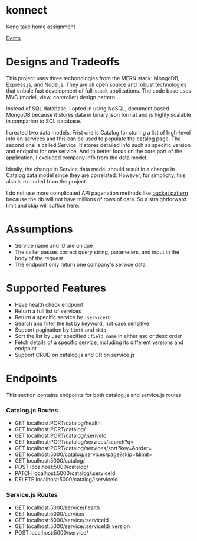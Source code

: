 # konnect
Kong take home assignment

[Demo](https://youtu.be/tIuvxtTes_0)

# Designs and Tradeoffs
This project uses three techonologies from the MERN stack: MongoDB, Express.js, and Node.js. They are all open source and robust technologies that enbale fast development of full-stack applications. The code base uses MVC (model, view, controller) design pattern. 

Instead of SQL database, I opted in using NoSQL, document based MongoDB because it stores data in binary json format and is highly scalable in comparion to SQL database.

I created two data models. Frist one is Catalog for storing a list of high-level info on services and this can be used to populate the catalog page. The second one is called Service. It stores detailed info such as specific version and endpoint for one service. And to better focus on the core part of the application, I excluded company info from the data model. 

Ideally, the change in Service data model should result in a change in Catalog data model since they are correlated. However, for simplicity, this also is excluded from the project.

I do not use more complicated API pagenation methods like [bucket pattern](https://www.mongodb.com/blog/post/paging-with-the-bucket-pattern--part-1) because the db will not have millions of rows of data. So a straightforward limit and skip will suffice here.


# Assumptions
* Service name and ID are unique
* The caller passes correct query string, parameters, and input in the body of the request
* The endpoint only return one company's service data

# Supported Features
* Have health check endpoint
* Return a full list of services 
* Return a specific service by `:serviceID`
* Search and filter the list by keyword, not case sensitive
* Support pagination by `limit` and `skip`
* Sort the list by user specified `:field_name` in either asc or desc order
* Fetch details of a specific service, including its different versions and endpoint
* Support CRUD on catalog.js and CR on service.js

# Endpoints
This section contains endpoints for both catalog.js and service.js routes

### Catalog.js Routes
* GET localhost:PORT/catalog/health
* GET localhost:PORT/catalog/
* GET localhost:PORT/catalog/:seriveId
* GET localhost:PORT/catalog/services/search?q=
* GET localhost:PORT/catalog/services/sort?key=&order=
* GET localhost:5000/catalog/services/page?skip=&limit=
* GET localhost:5000/catalog/
* POST localhost:5000/catalog/
* PATCH localhost:5000/catalog/:serviceId
* DELETE localhost:5000/catalog/:serviceId

### Service.js Routes
* GET localhost:5000/service/health
* GET localhost:5000/service/
* GET localhost:5000/service/:serviceId
* GET localhost:5000/service/:serviceId/:version
* POST localhost:5000/service/


